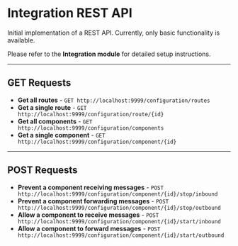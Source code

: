 # Integration REST API

Initial implementation of a REST API. Currently, only basic functionality is available.

Please refer to the **Integration module** for detailed setup instructions.

---

## **GET Requests**

- **Get all routes** - `GET http://localhost:9999/configuration/routes`
- **Get a single route** - `GET http://localhost:9999/configuration/route/{id}`
- **Get all components** - `GET http://localhost:9999/configuration/components`
- **Get a single component** - `GET http://localhost:9999/configuration/component/{id}`

---

## **POST Requests**

- **Prevent a component receiving messages** - `POST http://localhost:9999/configuration/component/{id}/stop/inbound`
- **Prevent a component forwarding messages** - `POST http://localhost:9999/configuration/component/{id}/stop/outbound`
- **Allow a component to receive messages** - `POST http://localhost:9999/configuration/component/{id}/start/inbound`
- **Allow a component to forward messages** - `POST http://localhost:9999/configuration/component/{id}/start/outbound`
